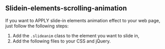 ## Slidein-elements-scrolling-animation
If you want to APPLY slide-in elements animation effect to your web page, just follow the following steps:
1. Add the `.slideanim` class to the element you want to slide in, 
2. Add the following files to your CSS and jQuery. 
